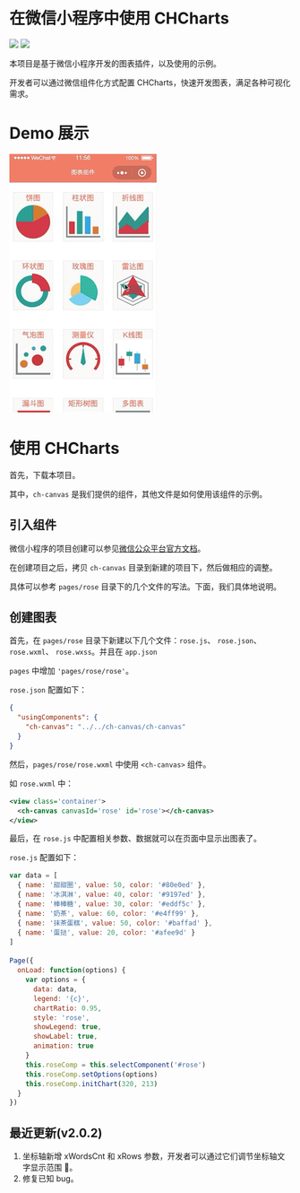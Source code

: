 # 在微信小程序中使用 CHCharts

[![](https://img.shields.io/badge/license-MIT-red.svg)](https://github.com/chmini-app/CHCharts-wechat/blob/master/LICENSE) [![](https://img.shields.io/badge/npm-v2.0.2-519dd9.svg)](https://www.npmjs.com/package/miniprogram-chcharts)

本项目是基于微信小程序开发的图表插件，以及使用的示例。

开发者可以通过微信组件化方式配置 CHCharts，快速开发图表，满足各种可视化需求。

# Demo 展示

![](/others/demo.gif)

# 使用 CHCharts

首先，下载本项目。

其中，`ch-canvas` 是我们提供的组件，其他文件是如何使用该组件的示例。

## 引入组件

微信小程序的项目创建可以参见[微信公众平台官方文档](https://mp.weixin.qq.com/debug/wxadoc/dev/quickstart/basic/getting-started.html)。

在创建项目之后，拷贝 `ch-canvas` 目录到新建的项目下，然后做相应的调整。

具体可以参考 `pages/rose` 目录下的几个文件的写法。下面，我们具体地说明。

## 创建图表

首先，在 `pages/rose` 目录下新建以下几个文件：`rose.js`、 `rose.json`、 `rose.wxml`、 `rose.wxss`。并且在 `app.json`

`pages` 中增加 `'pages/rose/rose'`。

`rose.json` 配置如下：

```json
{
  "usingComponents": {
    "ch-canvas": "../../ch-canvas/ch-canvas"
  }
}
```

然后，`pages/rose/rose.wxml` 中使用 `<ch-canvas>` 组件。

如 `rose.wxml` 中：

```xml
<view class='container'>
  <ch-canvas canvasId='rose' id='rose'></ch-canvas>
</view>
```

最后，在 `rose.js` 中配置相关参数、数据就可以在页面中显示出图表了。

`rose.js` 配置如下：

```js
var data = [
  { name: '甜甜圈', value: 50, color: '#80e0ed' },
  { name: '冰淇淋', value: 40, color: '#9197ed' },
  { name: '棒棒糖', value: 30, color: '#eddf5c' },
  { name: '奶茶', value: 60, color: '#e4ff99' },
  { name: '抹茶蛋糕', value: 50, color: '#baffad' },
  { name: '蛋挞', value: 20, color: '#afee9d' }
]

Page({
  onLoad: function(options) {
    var options = {
      data: data,
      legend: '{c}',
      chartRatio: 0.95,
      style: 'rose',
      showLegend: true,
      showLabel: true,
      animation: true
    }
    this.roseComp = this.selectComponent('#rose')
    this.roseComp.setOptions(options)
    this.roseComp.initChart(320, 213)
  }
})
```

## 最近更新(v2.0.2)

1. 坐标轴新增 xWordsCnt 和 xRows 参数，开发者可以通过它们调节坐标轴文字显示范围 。
2. 修复已知 bug。
